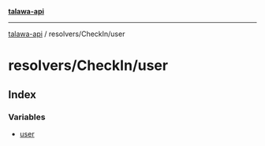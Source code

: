 [**talawa-api**](../../../README.md)

***

[talawa-api](../../../modules.md) / resolvers/CheckIn/user

# resolvers/CheckIn/user

## Index

### Variables

- [user](variables/user.md)
